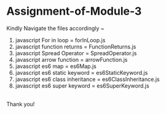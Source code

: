 # Assignment-of-Module-3
Kindly Navigate the files accordingly ~
1) javascript For in loop = forInLoop.js
2) javascript function returns = FunctionReturns.js
3) javascript Spread Operator = SpreadOperator.js
4) javascript arrow function = arrowFunction.js
5) javascript es6 map = es6Map.js
6) javascript es6 static keyword = es6StaticKeyword.js
7) javascript es6 class inheritance = es6ClassInheritance.js
8) javascript es6 super keyword = es6SuperKeyword.js
</br>
Thank you!
